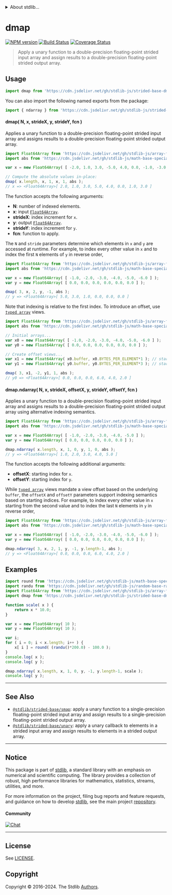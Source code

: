 <!--

@license Apache-2.0

Copyright (c) 2020 The Stdlib Authors.

Licensed under the Apache License, Version 2.0 (the "License");
you may not use this file except in compliance with the License.
You may obtain a copy of the License at

   http://www.apache.org/licenses/LICENSE-2.0

Unless required by applicable law or agreed to in writing, software
distributed under the License is distributed on an "AS IS" BASIS,
WITHOUT WARRANTIES OR CONDITIONS OF ANY KIND, either express or implied.
See the License for the specific language governing permissions and
limitations under the License.

-->


<details>
  <summary>
    About stdlib...
  </summary>
  <p>We believe in a future in which the web is a preferred environment for numerical computation. To help realize this future, we've built stdlib. stdlib is a standard library, with an emphasis on numerical and scientific computation, written in JavaScript (and C) for execution in browsers and in Node.js.</p>
  <p>The library is fully decomposable, being architected in such a way that you can swap out and mix and match APIs and functionality to cater to your exact preferences and use cases.</p>
  <p>When you use stdlib, you can be absolutely certain that you are using the most thorough, rigorous, well-written, studied, documented, tested, measured, and high-quality code out there.</p>
  <p>To join us in bringing numerical computing to the web, get started by checking us out on <a href="https://github.com/stdlib-js/stdlib">GitHub</a>, and please consider <a href="https://opencollective.com/stdlib">financially supporting stdlib</a>. We greatly appreciate your continued support!</p>
</details>

# dmap

[![NPM version][npm-image]][npm-url] [![Build Status][test-image]][test-url] [![Coverage Status][coverage-image]][coverage-url] <!-- [![dependencies][dependencies-image]][dependencies-url] -->

> Apply a unary function to a double-precision floating-point strided input array and assign results to a double-precision floating-point strided output array.

<section class="intro">

</section>

<!-- /.intro -->



<section class="usage">

## Usage

```javascript
import dmap from 'https://cdn.jsdelivr.net/gh/stdlib-js/strided-base-dmap@deno/mod.js';
```

You can also import the following named exports from the package:

```javascript
import { ndarray } from 'https://cdn.jsdelivr.net/gh/stdlib-js/strided-base-dmap@deno/mod.js';
```

#### dmap( N, x, strideX, y, strideY, fcn )

Applies a unary function to a double-precision floating-point strided input array and assigns results to a double-precision floating-point strided output array.

```javascript
import Float64Array from 'https://cdn.jsdelivr.net/gh/stdlib-js/array-float64@deno/mod.js';
import abs from 'https://cdn.jsdelivr.net/gh/stdlib-js/math-base-special-abs@deno/mod.js';

var x = new Float64Array( [ -2.0, 1.0, 3.0, -5.0, 4.0, 0.0, -1.0, -3.0 ] );

// Compute the absolute values in-place:
dmap( x.length, x, 1, x, 1, abs );
// x => <Float64Array>[ 2.0, 1.0, 3.0, 5.0, 4.0, 0.0, 1.0, 3.0 ]
```

The function accepts the following arguments:

-   **N**: number of indexed elements.
-   **x**: input [`Float64Array`][@stdlib/array/float64].
-   **strideX**: index increment for `x`.
-   **y**: output [`Float64Array`][@stdlib/array/float64].
-   **strideY**: index increment for `y`.
-   **fcn**: function to apply.

The `N` and `stride` parameters determine which elements in `x` and `y` are accessed at runtime. For example, to index every other value in `x` and to index the first `N` elements of `y` in reverse order,

```javascript
import Float64Array from 'https://cdn.jsdelivr.net/gh/stdlib-js/array-float64@deno/mod.js';
import abs from 'https://cdn.jsdelivr.net/gh/stdlib-js/math-base-special-abs@deno/mod.js';

var x = new Float64Array( [ -1.0, -2.0, -3.0, -4.0, -5.0, -6.0 ] );
var y = new Float64Array( [ 0.0, 0.0, 0.0, 0.0, 0.0, 0.0 ] );

dmap( 3, x, 2, y, -1, abs );
// y => <Float64Array>[ 5.0, 3.0, 1.0, 0.0, 0.0, 0.0 ]
```

Note that indexing is relative to the first index. To introduce an offset, use [`typed array`][@stdlib/array/float64] views.

```javascript
import Float64Array from 'https://cdn.jsdelivr.net/gh/stdlib-js/array-float64@deno/mod.js';
import abs from 'https://cdn.jsdelivr.net/gh/stdlib-js/math-base-special-abs@deno/mod.js';

// Initial arrays...
var x0 = new Float64Array( [ -1.0, -2.0, -3.0, -4.0, -5.0, -6.0 ] );
var y0 = new Float64Array( [ 0.0, 0.0, 0.0, 0.0, 0.0, 0.0 ] );

// Create offset views...
var x1 = new Float64Array( x0.buffer, x0.BYTES_PER_ELEMENT*1 ); // start at 2nd element
var y1 = new Float64Array( y0.buffer, y0.BYTES_PER_ELEMENT*3 ); // start at 4th element

dmap( 3, x1, -2, y1, 1, abs );
// y0 => <Float64Array>[ 0.0, 0.0, 0.0, 6.0, 4.0, 2.0 ]
```

#### dmap.ndarray( N, x, strideX, offsetX, y, strideY, offsetY, fcn )

Applies a unary function to a double-precision floating-point strided input array and assigns results to a double-precision floating-point strided output array using alternative indexing semantics.

```javascript
import Float64Array from 'https://cdn.jsdelivr.net/gh/stdlib-js/array-float64@deno/mod.js';
import abs from 'https://cdn.jsdelivr.net/gh/stdlib-js/math-base-special-abs@deno/mod.js';

var x = new Float64Array( [ -1.0, -2.0, -3.0, -4.0, -5.0 ] );
var y = new Float64Array( [ 0.0, 0.0, 0.0, 0.0, 0.0 ] );

dmap.ndarray( x.length, x, 1, 0, y, 1, 0, abs );
// y => <Float64Array>[ 1.0, 2.0, 3.0, 4.0, 5.0 ]
```

The function accepts the following additional arguments:

-   **offsetX**: starting index for `x`.
-   **offsetY**: starting index for `y`.

While [`typed array`][@stdlib/array/float64] views mandate a view offset based on the underlying `buffer`, the `offsetX` and `offsetY` parameters support indexing semantics based on starting indices. For example, to index every other value in `x` starting from the second value and to index the last `N` elements in `y` in reverse order,

```javascript
import Float64Array from 'https://cdn.jsdelivr.net/gh/stdlib-js/array-float64@deno/mod.js';
import abs from 'https://cdn.jsdelivr.net/gh/stdlib-js/math-base-special-abs@deno/mod.js';

var x = new Float64Array( [ -1.0, -2.0, -3.0, -4.0, -5.0, -6.0 ] );
var y = new Float64Array( [ 0.0, 0.0, 0.0, 0.0, 0.0, 0.0 ] );

dmap.ndarray( 3, x, 2, 1, y, -1, y.length-1, abs );
// y => <Float64Array>[ 0.0, 0.0, 0.0, 6.0, 4.0, 2.0 ]
```

</section>

<!-- /.usage -->

<section class="notes">

</section>

<!-- /.notes -->

<section class="examples">

## Examples

<!-- eslint no-undef: "error" -->

```javascript
import round from 'https://cdn.jsdelivr.net/gh/stdlib-js/math-base-special-round@deno/mod.js';
import randu from 'https://cdn.jsdelivr.net/gh/stdlib-js/random-base-randu@deno/mod.js';
import Float64Array from 'https://cdn.jsdelivr.net/gh/stdlib-js/array-float64@deno/mod.js';
import dmap from 'https://cdn.jsdelivr.net/gh/stdlib-js/strided-base-dmap@deno/mod.js';

function scale( x ) {
    return x * 10.0;
}

var x = new Float64Array( 10 );
var y = new Float64Array( 10 );

var i;
for ( i = 0; i < x.length; i++ ) {
    x[ i ] = round( (randu()*200.0) - 100.0 );
}
console.log( x );
console.log( y );

dmap.ndarray( x.length, x, 1, 0, y, -1, y.length-1, scale );
console.log( y );
```

</section>

<!-- /.examples -->

<!-- C interface documentation. -->



<!-- Section for related `stdlib` packages. Do not manually edit this section, as it is automatically populated. -->

<section class="related">

* * *

## See Also

-   <span class="package-name">[`@stdlib/strided-base/smap`][@stdlib/strided/base/smap]</span><span class="delimiter">: </span><span class="description">apply a unary function to a single-precision floating-point strided input array and assign results to a single-precision floating-point strided output array.</span>
-   <span class="package-name">[`@stdlib/strided-base/unary`][@stdlib/strided/base/unary]</span><span class="delimiter">: </span><span class="description">apply a unary callback to elements in a strided input array and assign results to elements in a strided output array.</span>

</section>

<!-- /.related -->

<!-- Section for all links. Make sure to keep an empty line after the `section` element and another before the `/section` close. -->


<section class="main-repo" >

* * *

## Notice

This package is part of [stdlib][stdlib], a standard library with an emphasis on numerical and scientific computing. The library provides a collection of robust, high performance libraries for mathematics, statistics, streams, utilities, and more.

For more information on the project, filing bug reports and feature requests, and guidance on how to develop [stdlib][stdlib], see the main project [repository][stdlib].

#### Community

[![Chat][chat-image]][chat-url]

---

## License

See [LICENSE][stdlib-license].


## Copyright

Copyright &copy; 2016-2024. The Stdlib [Authors][stdlib-authors].

</section>

<!-- /.stdlib -->

<!-- Section for all links. Make sure to keep an empty line after the `section` element and another before the `/section` close. -->

<section class="links">

[npm-image]: http://img.shields.io/npm/v/@stdlib/strided-base-dmap.svg
[npm-url]: https://npmjs.org/package/@stdlib/strided-base-dmap

[test-image]: https://github.com/stdlib-js/strided-base-dmap/actions/workflows/test.yml/badge.svg?branch=v0.2.2
[test-url]: https://github.com/stdlib-js/strided-base-dmap/actions/workflows/test.yml?query=branch:v0.2.2

[coverage-image]: https://img.shields.io/codecov/c/github/stdlib-js/strided-base-dmap/main.svg
[coverage-url]: https://codecov.io/github/stdlib-js/strided-base-dmap?branch=main

<!--

[dependencies-image]: https://img.shields.io/david/stdlib-js/strided-base-dmap.svg
[dependencies-url]: https://david-dm.org/stdlib-js/strided-base-dmap/main

-->

[chat-image]: https://img.shields.io/gitter/room/stdlib-js/stdlib.svg
[chat-url]: https://app.gitter.im/#/room/#stdlib-js_stdlib:gitter.im

[stdlib]: https://github.com/stdlib-js/stdlib

[stdlib-authors]: https://github.com/stdlib-js/stdlib/graphs/contributors

[umd]: https://github.com/umdjs/umd
[es-module]: https://developer.mozilla.org/en-US/docs/Web/JavaScript/Guide/Modules

[deno-url]: https://github.com/stdlib-js/strided-base-dmap/tree/deno
[deno-readme]: https://github.com/stdlib-js/strided-base-dmap/blob/deno/README.md
[umd-url]: https://github.com/stdlib-js/strided-base-dmap/tree/umd
[umd-readme]: https://github.com/stdlib-js/strided-base-dmap/blob/umd/README.md
[esm-url]: https://github.com/stdlib-js/strided-base-dmap/tree/esm
[esm-readme]: https://github.com/stdlib-js/strided-base-dmap/blob/esm/README.md
[branches-url]: https://github.com/stdlib-js/strided-base-dmap/blob/main/branches.md

[stdlib-license]: https://raw.githubusercontent.com/stdlib-js/strided-base-dmap/main/LICENSE

[@stdlib/array/float64]: https://github.com/stdlib-js/array-float64/tree/deno

<!-- <related-links> -->

[@stdlib/strided/base/smap]: https://github.com/stdlib-js/strided-base-smap/tree/deno

[@stdlib/strided/base/unary]: https://github.com/stdlib-js/strided-base-unary/tree/deno

<!-- </related-links> -->

</section>

<!-- /.links -->
